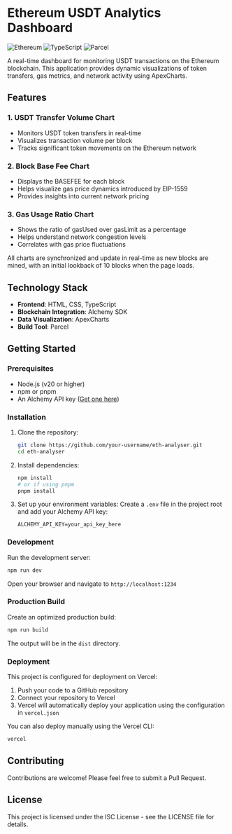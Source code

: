 # Ethereum USDT Analytics Dashboard

![Ethereum](https://img.shields.io/badge/Ethereum-3C3C3D?style=for-the-badge&logo=Ethereum&logoColor=white)
![TypeScript](https://img.shields.io/badge/TypeScript-007ACC?style=for-the-badge&logo=typescript&logoColor=white)
![Parcel](https://img.shields.io/badge/Parcel-F7B93E?style=for-the-badge&logo=parcel&logoColor=black)

A real-time dashboard for monitoring USDT transactions on the Ethereum blockchain. This application provides dynamic visualizations of token transfers, gas metrics, and network activity using ApexCharts.

## Features

### 1. **USDT Transfer Volume Chart**
- Monitors USDT token transfers in real-time
- Visualizes transaction volume per block
- Tracks significant token movements on the Ethereum network

### 2. **Block Base Fee Chart**
- Displays the BASEFEE for each block
- Helps visualize gas price dynamics introduced by EIP-1559
- Provides insights into current network pricing

### 3. **Gas Usage Ratio Chart**
- Shows the ratio of gasUsed over gasLimit as a percentage
- Helps understand network congestion levels
- Correlates with gas price fluctuations

All charts are synchronized and update in real-time as new blocks are mined, with an initial lookback of 10 blocks when the page loads.

## Technology Stack

- **Frontend**: HTML, CSS, TypeScript
- **Blockchain Integration**: Alchemy SDK
- **Data Visualization**: ApexCharts
- **Build Tool**: Parcel

## Getting Started

### Prerequisites

- Node.js (v20 or higher)
- npm or pnpm
- An Alchemy API key ([Get one here](https://www.alchemy.com/))

### Installation

1. Clone the repository:
   ```bash
   git clone https://github.com/your-username/eth-analyser.git
   cd eth-analyser
   ```

2. Install dependencies:
   ```bash
   npm install
   # or if using pnpm
   pnpm install
   ```

3. Set up your environment variables:
   Create a `.env` file in the project root and add your Alchemy API key:
   ```
   ALCHEMY_API_KEY=your_api_key_here
   ```

### Development

Run the development server:
```bash
npm run dev
```

Open your browser and navigate to `http://localhost:1234`

### Production Build

Create an optimized production build:
```bash
npm run build
```

The output will be in the `dist` directory.

### Deployment

This project is configured for deployment on Vercel:

1. Push your code to a GitHub repository
2. Connect your repository to Vercel
3. Vercel will automatically deploy your application using the configuration in `vercel.json`

You can also deploy manually using the Vercel CLI:
```bash
vercel
```

## Contributing

Contributions are welcome! Please feel free to submit a Pull Request.

## License

This project is licensed under the ISC License - see the LICENSE file for details.

